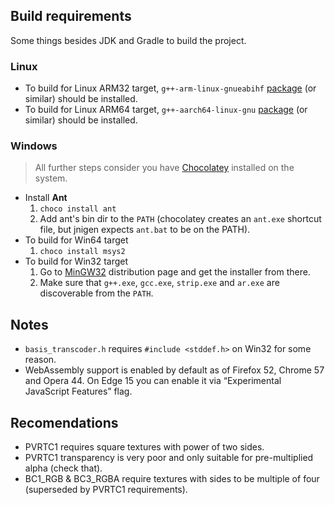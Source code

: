 ## Build requirements

Some things besides JDK and Gradle to build the project. 

### Linux
- To build for Linux ARM32 target, `g++-arm-linux-gnueabihf` [package](https://packages.debian.org/stretch/g++-arm-linux-gnueabihf) (or similar) should be installed. 
- To build for Linux ARM64 target, `g++-aarch64-linux-gnu` [package](https://packages.debian.org/stretch/g++-aarch64-linux-gnu) (or similar) should be installed. 

### Windows
> All further steps consider you have [Chocolatey](https://chocolatey.org/) installed on the system.
- Install __Ant__
    1. `choco install ant`
    2. Add ant's bin dir to the `PATH` (chocolatey creates an `ant.exe` shortcut file, but jnigen expects `ant.bat` to be on the PATH).
- To build for Win64 target
    1. `choco install msys2`
- To build for Win32 target
    1. Go to [MinGW32](https://sourceforge.net/projects/mingw/files/Installer/) distribution page and get the installer from there.
    2. Make sure that `g++.exe`, `gcc.exe`, `strip.exe` and `ar.exe` are discoverable from the `PATH`.

## Notes

- `basis_transcoder.h` requires `#include <stddef.h>` on Win32 for some reason.
- WebAssembly support is enabled by default as of Firefox 52, Chrome 57 and Opera 44. On Edge 15 you can enable it via “Experimental JavaScript Features” flag.


## Recomendations

- PVRTC1 requires square textures with power of two sides.
- PVRTC1 transparency is very poor and only suitable for pre-multiplied alpha (check that).
- BC1_RGB & BC3_RGBA require textures with sides to be multiple of four (superseded by PVRTC1 requirements).
